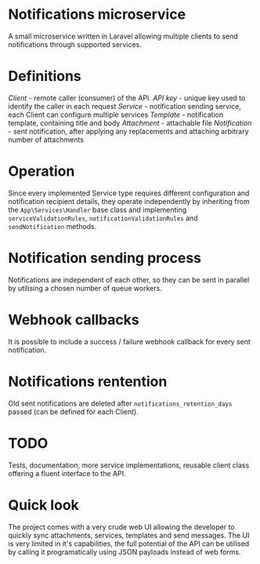 Notifications microservice
===========
A small microservice written in Laravel allowing multiple clients to send notifications through supported services.

Definitions
===========
*Client* - remote caller (consumer) of the API.
*API key* - unique key used to identify the caller in each request
*Service* - notification sending service, each Client can configure multiple services
*Template* - notification template, containing title and body
*Attachment* - attachable file
*Notification* - sent notification, after applying any replacements and attaching arbitrary number of attachments

Operation
===========
Since every implemented Service type requires different configuration and notification recipient details,
they operate independently by inheriting from the `App\Services\Handler` base class and implementing
`serviceValidationRules`, `notificationValidationRules` and `sendNotification` methods.

Notification sending process
===========
Notifications are independent of each other, so they can be sent in parallel by utilising a chosen number of
queue workers.

Webhook callbacks
===========
It is possible to include a success / failure webhook callback for every sent notification.

Notifications rentention
===========
Old sent notifications are deleted after `notifications_retention_days` passed (can be defined for each Client).

TODO
===========
Tests, documentation, more service implementations, reusable client class offering a fluent interface to the API.

Quick look
===========
The project comes with a very crude web UI allowing the developer to quickly sync attachments, services, templates
and send messages. The UI is very limited in it's capabilities, the full potential of the API can be utilised by
calling it programatically using JSON payloads instead of web forms.
